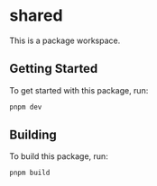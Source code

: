 # shared

This is a package workspace.

## Getting Started

To get started with this package, run:

```bash
pnpm dev
```

## Building

To build this package, run:

```bash
pnpm build
```
